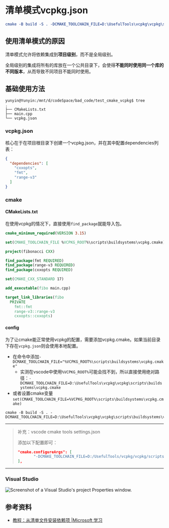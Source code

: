# 清单模式vcpkg.json

```cmake
cmake -B build -S . -DCMAKE_TOOLCHAIN_FILE=D:\UsefulTools\vcpkg\vcpkg\scripts\buildsystems\vcpkg.cmake
```

## 使用清单模式的原因

清单模式允许将依赖集成到**项目级别**，而不是全局级别。

全局级别的集成将所有的库放在一个公共目录下，会使得**不能同时使用同一个库的不同版本**，从而导致不同项目不能同时使用。

## 基础使用方法

```shell
yunyin@Yunyin:/mnt/d/codeSpace/bad_code/test_cmake_vcpkg$ tree
.
├── CMakeLists.txt
├── main.cpp
└── vcpkg.json
```

### vcpkg.json

核心在于在项目根目录下创建一个vcpkg.json，并在其中配置dependencies列表：

```json
{
  "dependencies": [
    "cxxopts",
    "fmt",
    "range-v3"
  ]
}
```

### cmake

#### CMakeLists.txt

在使用vcpkg的情况下，直接使用`find_package`就能导入包。

```cmake
cmake_minimum_required(VERSION 3.15)

set(CMAKE_TOOLCHAIN_FILE %VCPKG_ROOT%\scripts\buildsystems\vcpkg.cmake)

project(fibonacci CXX)

find_package(fmt REQUIRED)
find_package(range-v3 REQUIRED)
find_package(cxxopts REQUIRED)

set(CMAKE_CXX_STANDARD 17)

add_executable(fibo main.cpp)

target_link_libraries(fibo
  PRIVATE
    fmt::fmt
    range-v3::range-v3
    cxxopts::cxxopts)
```

#### config

为了让cmake能正常使用vcpkg的配置，需要添加vcpkg.cmake。如果当前目录下存在`vcpkg.json`则会使用本地配置。

* 在命令中添加`-DCMAKE_TOOLCHAIN_FILE="%VCPKG_ROOT%\scripts\buildsystems\vcpkg.cmake"`
  * 实测在vscode中使用`%VCPKG_ROOT%`可能会找不到，所以直接使用绝对路径：`-DCMAKE_TOOLCHAIN_FILE=D:\UsefulTools\vcpkg\vcpkg\scripts\buildsystems\vcpkg.cmake`
* 或者设置cmake变量`set(CMAKE_TOOLCHAIN_FILE=%VCPKG_ROOT%\scripts\buildsystems\vcpkg.cmake)`

```shell
cmake -B build -S . -DCMAKE_TOOLCHAIN_FILE=D:\UsefulTools\vcpkg\vcpkg\scripts\buildsystems\vcpkg.cmake
```

---

>补充：vscode cmake tools settings.json
>
>添加以下配置即可：
>
>```json
>"cmake.configureArgs": [
>        "-DCMAKE_TOOLCHAIN_FILE=D:/UsefulTools/vcpkg/vcpkg/scripts/buildsystems/vcpkg.cmake"
>],
>```

---

### Visual Studio

![Screenshot of a Visual Studio's project Properties window.](https://learn.microsoft.com/en-us/vcpkg/resources/vs-enable-vcpkg-manifest.png)

## 参考资料

* [教程：从清单文件安装依赖项 |Microsoft 学习](https://learn.microsoft.com/en-us/vcpkg/consume/manifest-mode?tabs=cmake%2Cbuild-MSBuild)